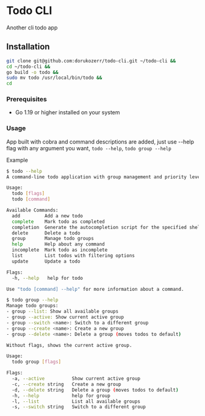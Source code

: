 # Todo CLI

Another cli todo app

## Installation

```bash
git clone git@github.com:dorukozerr/todo-cli.git ~/todo-cli &&
cd ~/todo-cli &&
go build -o todo &&
sudo mv todo /usr/local/bin/todo &&
cd
```

### Prerequisites

- Go 1.19 or higher installed on your system

### Usage

App built with cobra and command descriptions are added, just use --help flag with any argument you want, `todo --help`, `todo group --help`

Example

```bash
$ todo --help
A command-line todo application with group management and priority levels

Usage:
  todo [flags]
  todo [command]

Available Commands:
  add         Add a new todo
  complete    Mark todo as completed
  completion  Generate the autocompletion script for the specified shell
  delete      Delete a todo
  group       Manage todo groups
  help        Help about any command
  incomplete  Mark todo as incomplete
  list        List todos with filtering options
  update      Update a todo

Flags:
  -h, --help   help for todo

Use "todo [command] --help" for more information about a command.

$ todo group --help
Manage todo groups:
- group --list: Show all available groups
- group --active: Show current active group
- group --switch <name>: Switch to a different group
- group --create <name>: Create a new group
- group --delete <name>: Delete a group (moves todos to default)

Without flags, shows the current active group.

Usage:
  todo group [flags]

Flags:
  -a, --active          Show current active group
  -c, --create string   Create a new group
  -d, --delete string   Delete a group (moves todos to default)
  -h, --help            help for group
  -l, --list            List all available groups
  -s, --switch string   Switch to a different group
```
